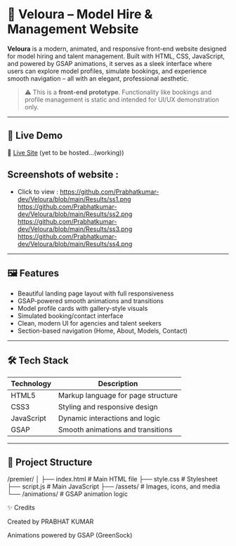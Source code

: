 # 🌟 Veloura – Model Hire & Management Website

**Veloura** is a modern, animated, and responsive front-end website designed for model hiring and talent management. Built with HTML, CSS, JavaScript, and powered by GSAP animations, 
it serves as a sleek interface where users can explore model profiles, simulate bookings, and experience smooth navigation – all with an elegant, professional aesthetic.

> ⚠️ This is a **front-end prototype**. Functionality like bookings and profile management is static and intended for UI/UX demonstration only.

---

## 🚀 Live Demo

🔗 [Live Site](https://your-username.github.io/veloura) (yet to be hosted...(working))

## Screenshots of website : 
   
   - Click to view : https://github.com/Prabhatkumar-dev/Veloura/blob/main/Results/ss1.png
                     https://github.com/Prabhatkumar-dev/Veloura/blob/main/Results/ss2.png
                     https://github.com/Prabhatkumar-dev/Veloura/blob/main/Results/ss3.png
                     https://github.com/Prabhatkumar-dev/Veloura/blob/main/Results/ss4.png
---

## 🖼️ Features

- Beautiful landing page layout with full responsiveness
- GSAP-powered smooth animations and transitions
- Model profile cards with gallery-style visuals
- Simulated booking/contact interface
- Clean, modern UI for agencies and talent seekers
- Section-based navigation (Home, About, Models, Contact)

---

## 🛠️ Tech Stack

| Technology | Description                        |
|------------|------------------------------------|
| HTML5      | Markup language for page structure |
| CSS3       | Styling and responsive design      |
| JavaScript | Dynamic interactions and logic     |
| GSAP       | Smooth animations and transitions  |

---

## 📁 Project Structure

/premier/
│
├── index.html           # Main HTML file
├── style.css            # Stylesheet
├── script.js            # Main JavaScript
├── /assets/             # Images, icons, and media
└── /animations/         # GSAP animation logic 


✨ Credits

Created by PRABHAT KUMAR

Animations powered by GSAP (GreenSock)
